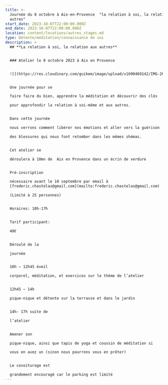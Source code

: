 ```yaml
---
title: >-
  Journée du 8 octobre à Aix-en-Provence  "la relation à soi, la relation aux
  autres"
start_date: 2023-10-07T22:00:00.000Z
end_date: 2023-10-07T22:00:00.000Z
location: content/locations/autres_stages.md
type: Détente/méditation/connaissance de soi
description: >
  ## **La relation à soi, la relation aux autres**


  ### Atelier le 8 octobre 2023 à Aix en Provence


  ![](https://res.cloudinary.com/guikem/image/upload/v1690469142/IMG-20230724-WA0016_gba2km.jpg)


  Une journée pour se

  faire faire du bien, apprendre la méditation et découvrir des clés

  pour approfondir la relation à soi-même et aux autres.


  Dans cette journée

  nous verrons comment libérer nos émotions et aller vers la guérison

  des blessures qui nous font retomber dans les mêmes shémas.


  Cet atelier se

  déroulera à 10mn de  Aix en Provence dans un écrin de verdure


  Pré-inscription

  nécessaire avant le 10 septembre par email à
  [frederic.chastelas@gmail.com](mailto:frederic.chastelas@gmail.com)

  (Limité à 25 personnes)


  Horaires: 10h-17h


  Tarif participant:

  40€


  Déroulé de la

  journée


  10h – 12h45 éveil

  corporel, méditation, et exercices sur le thème de l’atelier


  12h45 – 14h

  pique-nique et détente sur la terrasse et dans le jardin


  14h- 17h suite de

  l’atelier


  Amener son

  pique-nique, ainsi que tapis de yoga et coussin de méditation si

  vous en avez un (sinon nous pourrons vous en prêter)


  Le covoiturage est

  grandement encouragé car le parking est limité
---
```






